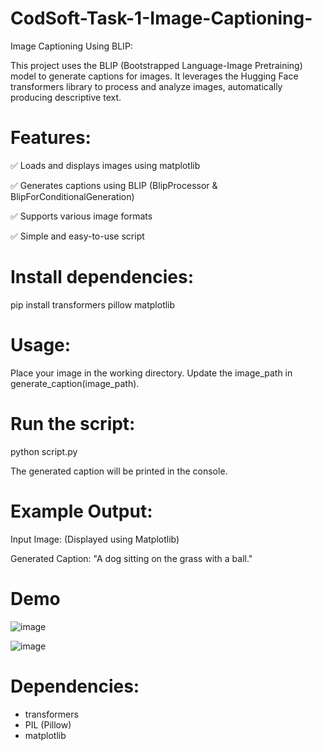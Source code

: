 # CodSoft-Task-1-Image-Captioning-

Image Captioning Using BLIP:

This project uses the BLIP (Bootstrapped Language-Image Pretraining) model to generate captions for images. It leverages the Hugging Face transformers library to process and analyze images, automatically producing descriptive text.

# Features:

✅ Loads and displays images using matplotlib

✅ Generates captions using BLIP (BlipProcessor & BlipForConditionalGeneration)

✅ Supports various image formats

✅ Simple and easy-to-use script

# Install dependencies:

pip install transformers pillow matplotlib

# Usage:

Place your image in the working directory.
Update the image_path in generate_caption(image_path).

# Run the script:
python script.py

The generated caption will be printed in the console.

# Example Output:

Input Image:
(Displayed using Matplotlib)

Generated Caption:
"A dog sitting on the grass with a ball."

# Demo

![image](https://github.com/user-attachments/assets/d45eb49e-2d79-4174-9516-b600fe5abff4)

![image](https://github.com/user-attachments/assets/2e6bd2f4-f5f6-4b1e-8e85-d8facb1f3719)



# Dependencies:

* transformers
* PIL (Pillow)
* matplotlib
